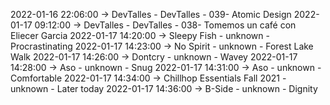 2022-01-16 22:06:00 -> DevTalles - DevTalles - 039- Atomic Design
2022-01-17 09:12:00 -> DevTalles - DevTalles - 038- Tomemos un café con Eliecer Garcia
2022-01-17 14:20:00 -> Sleepy Fish - unknown - Procrastinating
2022-01-17 14:23:00 -> No Spirit - unknown - Forest Lake Walk
2022-01-17 14:26:00 -> Dontcry - unknown - Wavey
2022-01-17 14:28:00 -> Aso - unknown - Snug
2022-01-17 14:31:00 -> Aso - unknown - Comfortable
2022-01-17 14:34:00 -> Chillhop Essentials Fall 2021 - unknown - Later today
2022-01-17 14:36:00 -> B-Side - unknown - Dignity
